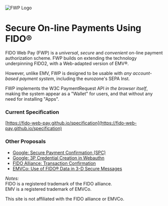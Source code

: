 ![FWP Logo](https://fido-web-pay.github.io/specification/images/fwp.svg)
# Secure On-line Payments Using FIDO&reg;
FIDO Web Pay (FWP) is a _universal_, _secure_ and _convenient_ on-line payment authorization scheme.
FWP builds on extending the technology underpinning FIDO2,
with a Web-adapted version of EMV&reg;.

However, unlike EMV, FWP is designed to be usable with _any account-based
payment system_, including the eurozone's SEPA Inst.

FWP implements the W3C PaymentRequest API _in the browser itself_,
making the system appear as a "Wallet" for users, and that without
any need for installing "Apps".

### Current Specification
[https://fido-web-pay.github.io/specification](https://fido-web-pay.github.io/specification)

### Other Proposals
- [Google: Secure Payment Confirmation (SPC)](https://github.com/rsolomakhin/secure-payment-confirmation)
- [Google: 3P Credential Creation in Webauthn](https://www.w3.org/2020/02/3p-creds-20200219.pdf)
- [FIDO Alliance: Transaction Confirmation](https://fidoalliance.org/white-paper-fido-transaction-confirmation/)
- [EMVCo: Use of FIDO® Data in 3-D Secure Messages](https://www.emvco.com/terms-of-use/?u=wp-content/uploads/documents/EMVCo_3DS_FIDOData-WPv1.0_20200710.pdf)

_Notes:_<br>
FIDO is a registered trademark of the FIDO alliance.<br>
EMV is a registered trademark of EMVCo.

This site is not affiliated with the FIDO alliance or EMVCo.
